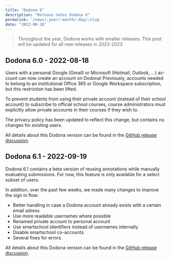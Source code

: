 ```yaml
---
title: "Dodona 6"
description: "Release notes Dodona 6"
permalink: '/news/:year/:month/:day/:slug'
date: "2022-08-18"
---
```


<NewsHeader :title="$frontmatter.title" :date="$frontmatter.date" lang="en" />

> Throughout the year, Dodona works with smaller releases. This post will be updated for all new releases in 2022-2023

## Dodona 6.0 - 2022-08-18

Users with a personal Google (Gmail) or Microsoft (Hotmail, Outlook, ...) account can now create an account on Dodona! Previously, accounts needed to belong to an institutional Office 365 or Google Workspace subscription, but this restriction has been lifted.

To prevent students from using their private account (instead of their school account) to subscribe to official school courses, course administrators must explicitly allow private accounts in their courses if they wish to.

The privacy policy has been updated to reflect this change, but contains no changes for existing users.

All details about this Dodona version can be found in the [GitHub release discussion](https://github.com/dodona-edu/dodona/discussions/3900).

## Dodona 6.1 - 2022-09-19

Dodona 6.1 contains a beta version of reusing annotations while manually evaluating submissions. For now, this feature is only available for a select subset of users.

In addition, over the past few weeks, we made many changes to improve the sign in flow:
- Better handling in case a Dodona account already exists with a certain email adress
- Use more readable usernames where possible
- Renamed private account to personal account
- Use smartschool identifiers instead of usernames internally
- Disable smartschool co-accounts
- Several fixes for errors

All details about this Dodona version can be found in the [GitHub release discussion](https://github.com/dodona-edu/dodona/discussions/4007).
